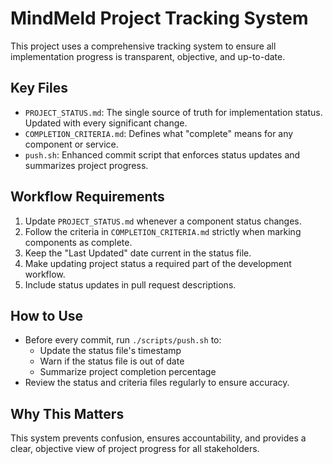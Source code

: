 # MindMeld Project Tracking System

This project uses a comprehensive tracking system to ensure all implementation progress is transparent, objective, and up-to-date.

## Key Files

- `PROJECT_STATUS.md`: The single source of truth for implementation status. Updated with every significant change.
- `COMPLETION_CRITERIA.md`: Defines what "complete" means for any component or service.
- `push.sh`: Enhanced commit script that enforces status updates and summarizes project progress.

## Workflow Requirements

1. Update `PROJECT_STATUS.md` whenever a component status changes.
2. Follow the criteria in `COMPLETION_CRITERIA.md` strictly when marking components as complete.
3. Keep the "Last Updated" date current in the status file.
4. Make updating project status a required part of the development workflow.
5. Include status updates in pull request descriptions.

## How to Use

- Before every commit, run `./scripts/push.sh` to:
  - Update the status file's timestamp
  - Warn if the status file is out of date
  - Summarize project completion percentage
- Review the status and criteria files regularly to ensure accuracy.

## Why This Matters

This system prevents confusion, ensures accountability, and provides a clear, objective view of project progress for all stakeholders.
